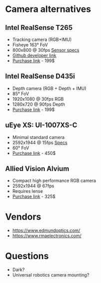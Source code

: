 # Camera alternatives

## Intel RealSense T265
- Tracking camera (RGB+IMU)
- Fisheye 163° FoV
- 800x800 @ 30fps [Sensor specs](https://www.ovt.com/sensors/OV9282)
- [Github developer link](https://github.com/IntelRealSense/librealsense/blob/master/doc/t265.md)
- [Purchase link](https://store.intelrealsense.com/buy-intel-realsense-tracking-camera-t265.html) - 199$


## Intel RealSense D435i
- Depth camera (RGB + Depth + IMU)
- 85° FoV
- 1920x1080 @ 30fps RGB
- 1280x720 @ 90fps Depth
- [Purchase link](https://store.intelrealsense.com/buy-intel-realsense-depth-camera-d435i.html) - 199$


## uEye XS: UI-1007XS-C
- Minimal standard camera
- 2592x1944 @ 15fps [Specs](https://en.ids-imaging.com/store/xs.html)
- 60° FoV
- [Purchase link](https://www.edmundoptics.com/f/ids-imaging-autofocusing-usb-20-compact-camera-system/39608/) - 450$


## Allied Vision Alvium
- Compact high performance RGB camera
- 2592x1944 @ 67fps
- Requires lense
- [Purchase link](https://www.edmundoptics.com/p/allied-vision-alvium-1800-u-500c-125-50mp-cs-mount-right-angle-usb-31-color-camera/42334/) - 325$





# Vendors
- https://www.edmundoptics.com/
- https://www.rmaelectronics.com/

# Questions
- Dark?
- Universal robotics camera mounting?